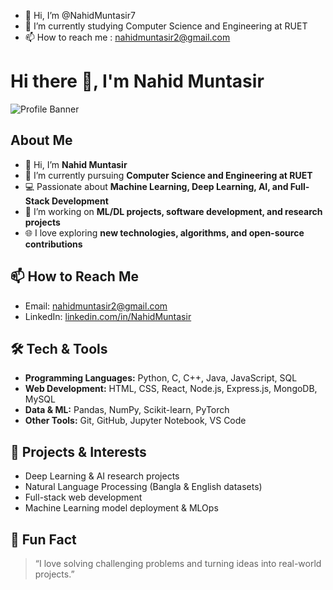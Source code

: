 - 👋 Hi, I’m @NahidMuntasir7
- 🌱 I’m currently studying Computer Science and Engineering at RUET
- 📫 How to reach me : nahidmuntasir2@gmail.com


# Hi there 👋, I'm Nahid Muntasir

![Profile Banner](https://img.shields.io/badge/Welcome-to_my_GitHub-blue?style=for-the-badge)

## About Me
- 👋 Hi, I’m **Nahid Muntasir**  
- 🌱 I’m currently pursuing **Computer Science and Engineering at RUET**  
- 💻 Passionate about **Machine Learning, Deep Learning, AI, and Full-Stack Development**  
- 🔭 I’m working on **ML/DL projects, software development, and research projects**  
- 🌐 I love exploring **new technologies, algorithms, and open-source contributions**

## 📫 How to Reach Me
- Email: [nahidmuntasir2@gmail.com](mailto:nahidmuntasir2@gmail.com)  
- LinkedIn: [linkedin.com/in/NahidMuntasir](https://www.linkedin.com/in/NahidMuntasir)  

## 🛠️ Tech & Tools
- **Programming Languages:** Python, C, C++, Java, JavaScript, SQL  
- **Web Development:** HTML, CSS, React, Node.js, Express.js, MongoDB, MySQL  
- **Data & ML:** Pandas, NumPy, Scikit-learn, PyTorch  
- **Other Tools:** Git, GitHub, Jupyter Notebook, VS Code  

## 🚀 Projects & Interests
- Deep Learning & AI research projects  
- Natural Language Processing (Bangla & English datasets)  
- Full-stack web development  
- Machine Learning model deployment & MLOps  

## 🌟 Fun Fact
> “I love solving challenging problems and turning ideas into real-world projects.”
